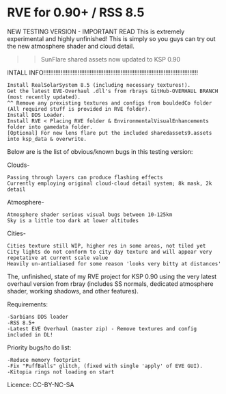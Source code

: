 RVE for 0.90+ / RSS 8.5
============

NEW TESTING VERSION - IMPORTANT READ
This is extremely experimental and highly unfinished!
This is simply so you guys can try out the new atmosphere shader and cloud detail.

>>SunFlare shared assets now updated to KSP 0.90

INTALL INFO!!!!!!!!!!!!!!!!!!!!!!!!!!!!!!!!!!!!!!!!!!!!!!!!!!!!!!!!!!!!!!!!!!!!!!!!!!!!!!!!!!!!!!!!!!

	Install RealSolarSystem 8.5 (including necessary textures!).
	Get the latest EVE-Overhaul .dll's from rbrays GitHub-OVERHAUL BRANCH (most recently updated).
	^^ Remove any prexisting textures and configs from bouldedCo folder (All required stuff is provided in RVE folder).
	Install DDS Loader.
	Install RVE < Placing RVE folder & EnvironmentalVisualEnhancements folder into gamedata folder.
	[Optional] For new lens flare put the included sharedassets9.assets into ksp_data & overwrite.

Below are is the list of obvious/known bugs in this testing version:

Clouds-

	Passing through layers can produce flashing effects
	Currently employing original cloud-cloud detail system; 8k mask, 2k detail

Atmosphere-

	Atmosphere shader serious visual bugs between 10-125km
	Sky is a little too dark at lower altitudes

Cities-

	Cities texture still WIP, higher res in some areas, not tiled yet
	City lights do not conform to city day texture and will appear very repetative at current scale value
	Heavily un-antialiased for some reason 'looks very bitty at distances'



The, unfinished, state of my RVE project for KSP 0.90 using the very latest overhaul version from rbray (includes SS normals, dedicated atmosphere shader, working shadows, and other features).


Requirements:

	-Sarbians DDS loader
 	-RSS 8.5+
 	-Latest EVE Overhaul (master zip) - Remove textures and config included in DL!

Priority bugs/to do list:

	-Reduce memory footprint
	-Fix "PuffBalls" glitch, (fixed with single 'apply' of EVE GUI).
	-Kitopia rings not loading on start



Licence: CC-BY-NC-SA
